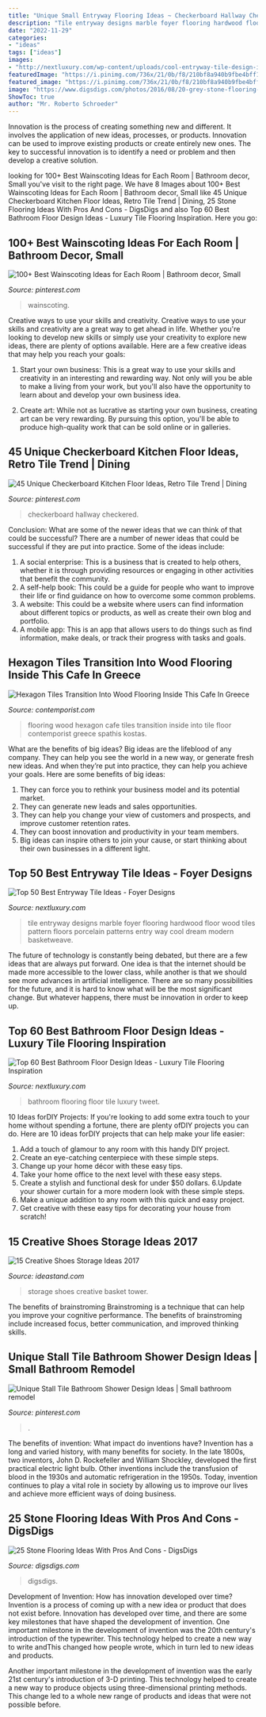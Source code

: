 ```yaml
---
title: "Unique Small Entryway Flooring Ideas ~ Checkerboard Hallway Checkered"
description: "Tile entryway designs marble foyer flooring hardwood floor wood tiles pattern floors porcelain patterns entry way cool dream modern basketweave"
date: "2022-11-29"
categories:
- "ideas"
tags: ["ideas"]
images:
- "http://nextluxury.com/wp-content/uploads/cool-entryway-tile-design-ideas-with-hardwood-pattern.jpg"
featuredImage: "https://i.pinimg.com/736x/21/0b/f8/210bf8a940b9fbe4bff170c07974506b.jpg"
featured_image: "https://i.pinimg.com/736x/21/0b/f8/210bf8a940b9fbe4bff170c07974506b.jpg"
image: "https://www.digsdigs.com/photos/2016/08/20-grey-stone-flooring-completes-the-entryway-look.jpg"
ShowToc: true
author: "Mr. Roberto Schroeder"
---
```



Innovation is the process of creating something new and different. It involves the application of new ideas, processes, or products. Innovation can be used to improve existing products or create entirely new ones. The key to successful innovation is to identify a need or problem and then develop a creative solution.

	

		
looking for 100+ Best Wainscoting Ideas for Each Room | Bathroom decor, Small you've visit to the right page. We have 8 Images about 100+ Best Wainscoting Ideas for Each Room | Bathroom decor, Small like 45 Unique Checkerboard Kitchen Floor Ideas, Retro Tile Trend | Dining, 25 Stone Flooring Ideas With Pros And Cons - DigsDigs and also Top 60 Best Bathroom Floor Design Ideas - Luxury Tile Flooring Inspiration. Here you go:
		
    
## 100+ Best Wainscoting Ideas For Each Room | Bathroom Decor, Small

<img loading=lazy src="https://i.pinimg.com/736x/21/0b/f8/210bf8a940b9fbe4bff170c07974506b.jpg" onerror="this.onerror=null;this.src='https://tse3.mm.bing.net/th?id=OIP.17quH3tlIFXRgLhXXZnb4gHaLG&amp;pid=15.1';" alt="100+ Best Wainscoting Ideas for Each Room | Bathroom decor, Small">

_Source: pinterest.com_

>wainscoting. 

	

Creative ways to use your skills and creativity.
Creative ways to use your skills and creativity are a great way to get ahead in life. Whether you're looking to develop new skills or simply use your creativity to explore new ideas, there are plenty of options available. Here are a few creative ideas that may help you reach your goals:
1. Start your own business: This is a great way to use your skills and creativity in an interesting and rewarding way. Not only will you be able to make a living from your work, but you'll also have the opportunity to learn about and develop your own business idea.

2. Create art: While not as lucrative as starting your own business, creating art can be very rewarding. By pursuing this option, you'll be able to produce high-quality work that can be sold online or in galleries.


    
## 45 Unique Checkerboard Kitchen Floor Ideas, Retro Tile Trend | Dining

<img loading=lazy src="https://i.pinimg.com/736x/f2/6e/50/f26e5010ded097e3002e3129c2063088.jpg" onerror="this.onerror=null;this.src='https://tse2.mm.bing.net/th?id=OIP.OCv-4_ksrUIvP7fOzvkE6gHaLH&amp;pid=15.1';" alt="45 Unique Checkerboard Kitchen Floor Ideas, Retro Tile Trend | Dining">

_Source: pinterest.com_

>checkerboard hallway checkered. 

	

Conclusion: What are some of the newer ideas that we can think of that could be successful?
There are a number of newer ideas that could be successful if they are put into practice. Some of the ideas include: 
1. A social enterprise: This is a business that is created to help others, whether it is through providing resources or engaging in other activities that benefit the community. 
2. A self-help book: This could be a guide for people who want to improve their life or find guidance on how to overcome some common problems. 
3. A website: This could be a website where users can find information about different topics or products, as well as create their own blog and portfolio. 
4. A mobile app: This is an app that allows users to do things such as find information, make deals, or track their progress with tasks and goals.

    
## Hexagon Tiles Transition Into Wood Flooring Inside This Cafe In Greece

<img loading=lazy src="http://www.contemporist.com/wp-content/uploads/2016/12/hexagon-tile-wood-flooring-061216-940-05-800x1067.jpg" onerror="this.onerror=null;this.src='https://tse2.mm.bing.net/th?id=OIP.RQU8lYUFV_GvrbX3t_6CSgHaJ4&amp;pid=15.1';" alt="Hexagon Tiles Transition Into Wood Flooring Inside This Cafe In Greece">

_Source: contemporist.com_

>flooring wood hexagon cafe tiles transition inside into tile floor contemporist greece spathis kostas. 

	

What are the benefits of big ideas?
Big ideas are the lifeblood of any company. They can help you see the world in a new way, or generate fresh new ideas. And when they’re put into practice, they can help you achieve your goals. Here are some benefits of big ideas: 
1. They can force you to rethink your business model and its potential market.
2. They can generate new leads and sales opportunities.
3. They can help you change your view of customers and prospects, and improve customer retention rates. 
4. They can boost innovation and productivity in your team members. 
5. Big ideas can inspire others to join your cause, or start thinking about their own businesses in a different light. 

    
## Top 50 Best Entryway Tile Ideas - Foyer Designs

<img loading=lazy src="http://nextluxury.com/wp-content/uploads/cool-entryway-tile-design-ideas-with-hardwood-pattern.jpg" onerror="this.onerror=null;this.src='https://tse1.mm.bing.net/th?id=OIP.wrTE5O9hkG3fpAICen0rBQAAAA&amp;pid=15.1';" alt="Top 50 Best Entryway Tile Ideas - Foyer Designs">

_Source: nextluxury.com_

>tile entryway designs marble foyer flooring hardwood floor wood tiles pattern floors porcelain patterns entry way cool dream modern basketweave. 

	

The future of technology is constantly being debated, but there are a few ideas that are always put forward. One idea is that the internet should be made more accessible to the lower class, while another is that we should see more advances in artificial intelligence. There are so many possibilities for the future, and it is hard to know what will be the most significant change. But whatever happens, there must be innovation in order to keep up.

    
## Top 60 Best Bathroom Floor Design Ideas - Luxury Tile Flooring Inspiration

<img loading=lazy src="http://nextluxury.com/wp-content/uploads/best-bathroom-flooring-ideas.jpg" onerror="this.onerror=null;this.src='https://tse4.mm.bing.net/th?id=OIP.1C20QWLrH-eqf7eNvtoViAAAAA&amp;pid=15.1';" alt="Top 60 Best Bathroom Floor Design Ideas - Luxury Tile Flooring Inspiration">

_Source: nextluxury.com_

>bathroom flooring floor tile luxury tweet. 

	

10 Ideas forDIY Projects:
If you're looking to add some extra touch to your home without spending a fortune, there are plenty ofDIY projects you can do. Here are 10 ideas forDIY projects that can help make your life easier:
1. Add a touch of glamour to any room with this handy DIY project.
2. Create an eye-catching centerpiece with these simple steps.
3. Change up your home décor with these easy tips.
4. Take your home office to the next level with these easy steps.
5. Create a stylish and functional desk for under $50 dollars. 
6.Update your shower curtain for a more modern look with these simple steps. 
7. Make a unique addition to any room with this quick and easy project. 
8. Get creative with these easy tips for decorating your house from scratch!

    
## 15 Creative Shoes Storage Ideas 2017

<img loading=lazy src="https://ideastand.com/wp-content/uploads/2015/09/1-basket-tower.jpg" onerror="this.onerror=null;this.src='https://tse3.mm.bing.net/th?id=OIP.uU5c6ns-NfJAxeGb-bZqsAHaJ4&amp;pid=15.1';" alt="15 Creative Shoes Storage Ideas 2017">

_Source: ideastand.com_

>storage shoes creative basket tower. 

	

The benefits of brainstroming
Brainstroming is a technique that can help you improve your cognitive performance. The benefits of brainstroming include increased focus, better communication, and improved thinking skills.

    
## Unique Stall Tile Bathroom Shower Design Ideas | Small Bathroom Remodel

<img loading=lazy src="https://i.pinimg.com/736x/1b/85/55/1b8555985f86e23fcc995768e77751a2--bathroom-shower-designs-bathroom-ideas.jpg" onerror="this.onerror=null;this.src='https://tse4.mm.bing.net/th?id=OIP.1EUoN-pQjrDRt2pSvYYrQwHaJ3&amp;pid=15.1';" alt="Unique Stall Tile Bathroom Shower Design Ideas | Small bathroom remodel">

_Source: pinterest.com_

>. 

	

The benefits of invention: What impact do inventions have?
Invention has a long and varied history, with many benefits for society. In the late 1800s, two inventors, John D. Rockefeller and William Shockley, developed the first practical electric light bulb. Other inventions include the transfusion of blood in the 1930s and automatic refrigeration in the 1950s. Today, invention continues to play a vital role in society by allowing us to improve our lives and achieve more efficient ways of doing business.

    
## 25 Stone Flooring Ideas With Pros And Cons - DigsDigs

<img loading=lazy src="https://www.digsdigs.com/photos/2016/08/20-grey-stone-flooring-completes-the-entryway-look.jpg" onerror="this.onerror=null;this.src='https://tse2.mm.bing.net/th?id=OIP.3C05Dgkfarcwal-jLPwuvgAAAA&amp;pid=15.1';" alt="25 Stone Flooring Ideas With Pros And Cons - DigsDigs">

_Source: digsdigs.com_

>digsdigs. 

	

Development of Invention: How has innovation developed over time?
Invention is a process of coming up with a new idea or product that does not exist before. Innovation has developed over time, and there are some key milestones that have shaped the development of invention. 
One important milestone in the development of invention was the 20th century's introduction of the typewriter. This technology helped to create a new way to write andThis changed how people wrote, which in turn led to new ideas and products. 

Another important milestone in the development of invention was the early 21st century's introduction of 3-D printing. This technology helped to create a new way to produce objects using three-dimensional printing methods. This change led to a whole new range of products and ideas that were not possible before.

